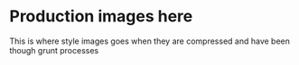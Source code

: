 # Production images here
This is where style images goes when they are compressed and have been though grunt processes
